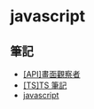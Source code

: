 # javascript

## 筆記

- [[API]畫面觀察者](./docs?folder=javascript&file=[API]畫面觀察者)
- [[TS]TS 筆記](./docs?folder=javascript&file=[TS]TS筆記)
- [javascript](./docs?folder=javascript&file=README)
